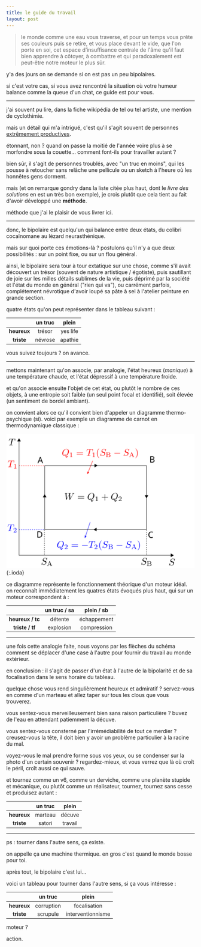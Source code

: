```yaml
---
title: le guide du travail
layout: post
---
```


> le monde comme une eau vous traverse, 
> et pour un temps vous prête ses couleurs puis se retire, 
> et vous place devant le vide, que l'on porte en soi, 
> cet espace d’insuffisance centrale de l'âme qu'il faut bien apprendre à côtoyer, 
> à combattre et qui paradoxalement est peut-être notre moteur le plus sûr.


y'a des jours on se demande si on est pas un peu bipolaires.


si c'est votre cas,
si vous avez rencontré la situation
où votre humeur balance comme la queue d'un chat,
ce guide est pour vous.

---

j'ai souvent pu lire,
dans la fiche wikipédia de tel ou tel artiste,
une mention de cyclothimie.

mais un détail qui m'a intrigué,
c'est qu'il s'agit souvent
de personnes 
[extrêmement productives](https://fr.wikipedia.org/wiki/Liste_de_personnalit%C3%A9s_ayant_un_trouble_bipolaire).

étonnant, non ?
quand on passe la moitié de l'année voire plus
à se morfondre sous la couette...
comment font-ils pour travailler autant ?

bien sûr, il s'agit de personnes troublés,
avec "un truc en moins",
qui les pousse à retoucher sans relâche 
une pellicule ou un sketch
à l'heure où les honnêtes gens dorment.

mais
(et on remarque gondry dans la liste citée plus haut,
dont le *livre des solutions* en est un très bon exemple),
je crois plutôt que cela tient au fait
d'avoir développé une **méthode**.

méthode que j'ai le plaisir de vous livrer ici.

---

donc, le bipolaire est quelqu'un
qui balance entre deux états,
du colibri cocaïnomane
au lézard neurasthénique.

mais sur quoi porte ces émotions-là ?
postulons qu'il n'y a que deux possibilités :
sur un point fixe, ou sur un flou général.

ainsi, le bipolaire sera tour à tour
extatique sur une chose,
comme s'il avait découvert un trésor
(souvent de nature artistique / égotiste),
puis sautillant de joie
sur les milles détails sublimes de la vie,
puis déprimé par la société et l'état du monde en général
("rien qui va"),
ou carrément parfois,
complétement névrotique d'avoir loupé sa pâte à sel
à l'atelier peinture en grande section.

quatre états qu'on peut représenter dans le tableau suivant :


|             | **un truc** |     **plein**     |
|:-----------:|:-----------:|:-----------------:|
| **heureux** |    trésor   |      yes life     |
|  **triste** |    névrose  |      apathie      |

vous suivez toujours ? on avance.

---

mettons maintenant qu'on associe, par analogie,
l'état heureux (*manique*)
à une température chaude,
et l'état dépressif à une température froide.

et qu'on associe ensuite l'objet de cet état,
ou plutôt le nombre de ces objets,
à une entropie soit faible
(un seul point focal et identifié),
soit élevée (un sentiment de bordel ambiant).

on convient alors ce qu'il convient bien d'appeler
un diagramme thermo-psychique (si).
voici par exemple un diagramme de carnot
en thermodynamique classique :

![cycle](/img/bouger/cycle.svg){:.ioda}

ce diagramme représente le fonctionnement théorique
d'un moteur idéal.
on reconnaît immédiatement les quatres états 
évoqués plus haut,
qui sur un moteur correspondent à :

|                  | **un truc / sa** |  **plein / sb**   |
|:----------------:|:----------------:|:-----------------:|
| **heureux / tc** |      détente     |     échappement   |
|  **triste / tf** |     explosion    |     compression   |

---

une fois cette analogie faite,
nous voyons par les flèches du schéma
comment se déplacer d'une case à l'autre
pour fournir du travail au monde extérieur.

en conclusion : il s'agit de passer d'un état à l'autre de la bipolarité
et de sa focalisation
dans le sens horaire du tableau.

quelque chose vous rend singulièrement heureux et admiratif ?
servez-vous en comme d'un marteau et allez taper sur tous les clous que vous trouverez.

vous sentez-vous merveilleusement bien sans raison particulière ?
buvez de l'eau en attendant patiemment la décuve.

vous sentez-vous consterné par l'irrémédiabilité de tout ce merdier ?
creusez-vous la tête, il doit bien y avoir un problème particulier à la racine du mal.

voyez-vous le mal prendre forme sous vos yeux, 
ou se condenser sur la photo d'un certain souvenir ?
regardez-mieux, et vous verrez que là où croît le péril,
croît aussi ce qui sauve.

et tournez comme un v6, comme un derviche,
comme une planète stupide et mécanique,
ou plutôt comme un réalisateur,
tournez,
tournez sans cesse et produisez autant :

|             | **un truc** |     **plein**     |
|:-----------:|:-----------:|:-----------------:|
| **heureux** |   marteau   |    décuve         |
|  **triste** |   satori    |    travail        |

---

ps : tourner dans l'autre sens, ça existe.

on appelle ça une machine thermique.
en gros c'est quand le monde bosse pour toi.

après tout, le bipolaire c'est lui...

voici un tableau pour tourner dans l'autre sens, si ça vous intéresse :

|             | **un truc** |     **plein**     |
|:-----------:|:-----------:|:-----------------:|
| **heureux** |  corruption |    focalisation   |
|  **triste** |   scrupule  | interventionnisme |

moteur ?

action.
